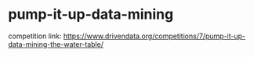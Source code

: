 # pump-it-up-data-mining
competition link: https://www.drivendata.org/competitions/7/pump-it-up-data-mining-the-water-table/
